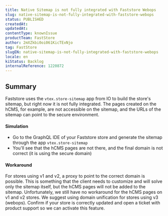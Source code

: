 ```yaml
---
title: Native Sitemap is not fully integrated with Faststore Webops
slug: native-sitemap-is-not-fully-integrated-with-faststore-webops
status: PUBLISHED
createdAt: 
updatedAt: 
contentType: knownIssue
productTeam: FastStore
author: 2mXZkbi0oi061KicTExNjo
tag: FastStore
slugEN: native-sitemap-is-not-fully-integrated-with-faststore-webops
locale: en
kiStatus: Backlog
internalReference: 1220872
---
```


## Summary


Faststore uses the `vtex.store-sitemap` app from IO to build the store's sitemap, but right now it is not fully integrated. The pages created on the hCMS, for example, are not accessible on the sitemap, and the URLs of the sitemap can point to the secure environment.


#### Simulation



- Go to the GraphQL IDE of your Faststore store and generate the sitemap through the app `vtex.store-sitemap`
- You'll see that the hCMS pages are not there, and the final domain is not correct (it is using the secure domain)


#### Workaround


For stores using v1 and v2, a proxy to point to the correct domain is possible. This is something that the client needs to customize and will solve only the sitemap itself, but the hCMS pages will not be added to the sitemap. Unfortunately, we still have no workaround for the hCMS pages on v1 and v2 stores.
We suggest using domain unification for stores using v3 (webops). Confirm if your store is correctly updated and open a ticket with product support so we can activate this feature.



